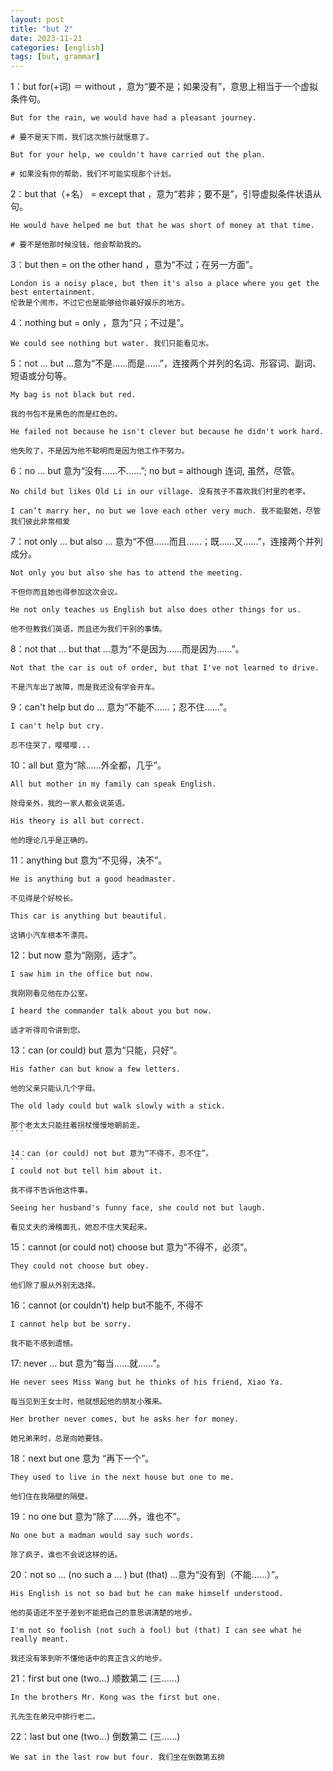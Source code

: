 ```yaml
---
layout: post
title: "but 2"
date: 2023-11-21
categories: [english]
tags: [but, grammar]
---
```


1：but for(+词) ＝ without ，意为“要不是；如果没有”，意思上相当于一个虚拟条件句。
```
But for the rain, we would have had a pleasant journey.

# 要不是天下雨，我们这次旅行就惬意了。

But for your help, we couldn't have carried out the plan.

# 如果没有你的帮助，我们不可能实现那个计划。
```

2：but that（+名） = except that ，意为“若非；要不是”，引导虚拟条件状语从句。
```
He would have helped me but that he was short of money at that time.

# 要不是他那时候没钱，他会帮助我的。
```

3：but then = on the other hand ，意为“不过；在另一方面”。
```
London is a noisy place, but then it's also a place where you get the best entertainment.
伦敦是个闹市，不过它也是能够给你最好娱乐的地方。
````

4：nothing but = only ，意为“只；不过是”。
```
We could see nothing but water. 我们只能看见水。
```

5：not … but …意为“不是……而是……”，连接两个并列的名词、形容词、副词、短语或分句等。
```
My bag is not black but red. 

我的书包不是黑色的而是红色的。

He failed not because he isn't clever but because he didn't work hard. 

他失败了，不是因为他不聪明而是因为他工作不努力。
```

6：no … but 意为“没有……不……”; no but = although 连词, 虽然，尽管。
```
No child but likes Old Li in our village. 没有孩子不喜欢我们村里的老李。

I can’t marry her, no but we love each other very much. 我不能娶她，尽管我们彼此非常相爱
```

7：not only … but also … 意为“不但……而且……；既……又……”，连接两个并列成分。
```
Not only you but also she has to attend the meeting. 

不但你而且她也得参加这次会议。

He not only teaches us English but also does other things for us. 

他不但教我们英语，而且还为我们干别的事情。
```

8：not that … but that …意为“不是因为……而是因为……”。
```
Not that the car is out of order, but that I've not learned to drive. 

不是汽车出了故障，而是我还没有学会开车。
```

9：can't help but do … 意为“不能不……；忍不住……”。
```
I can't help but cry. 

忍不住哭了，嘤嘤嘤...
```

10：all but 意为“除……外全都，几乎”。
```
All but mother in my family can speak English. 

除母亲外，我的一家人都会说英语。

His theory is all but correct. 

他的理论几乎是正确的。   
```

11：anything but 意为“不见得，决不”。
```
He is anything but a good headmaster. 

不见得是个好校长。

This car is anything but beautiful. 

这辆小汽车根本不漂亮。
```


12：but now 意为“刚刚，适才”。
```
I saw him in the office but now. 

我刚刚看见他在办公室。

I heard the commander talk about you but now. 

适才听得司令讲到您。
```

13：can (or could) but 意为“只能，只好”。
````
His father can but know a few letters. 

他的父亲只能认几个字母。

The old lady could but walk slowly with a stick. 

那个老太太只能拄着拐杖慢慢地朝前走。
```

14：can (or could) not but 意为“不得不，忍不住”。
```
I could not but tell him about it. 

我不得不告诉他这件事。

Seeing her husband's funny face, she could not but laugh. 

看见丈夫的滑稽面孔，她忍不住大笑起来。
````

15：cannot (or could not) choose but 意为“不得不，必须”。
```
They could not choose but obey. 

他们除了服从外别无选择。
```

16：cannot (or couldn’t) help but不能不, 不得不
```
I cannot help but be sorry. 

我不能不感到遗憾。
```

17: never … but 意为“每当……就……”。
```
He never sees Miss Wang but he thinks of his friend, Xiao Ya. 

每当见到王女士时，他就想起他的朋友小雅来。

Her brother never comes, but he asks her for money. 

她兄弟来时，总是向她要钱。
```

18：next but one 意为 “再下一个”。
```
They used to live in the next house but one to me. 

他们住在我隔壁的隔壁。
```

19：no one but 意为“除了……外，谁也不”。
```
No one but a madman would say such words. 

除了疯子，谁也不会说这样的话。
```

20：not so … (no such a … ) but (that) …意为“没有到（不能……）”。
```
His English is not so bad but he can make himself understood.

他的英语还不至于差到不能把自己的意思讲清楚的地步。

I'm not so foolish (not such a fool) but (that) I can see what he really meant. 

我还没有笨到听不懂他话中的真正含义的地步。
```

21：first but one (two…) 顺数第二 (三……)
```
In the brothers Mr. Kong was the first but one.

孔先生在弟兄中排行老二。
```

22：last but one (two…) 倒数第二 (三……)
```
We sat in the last row but four. 我们坐在倒数第五排
````